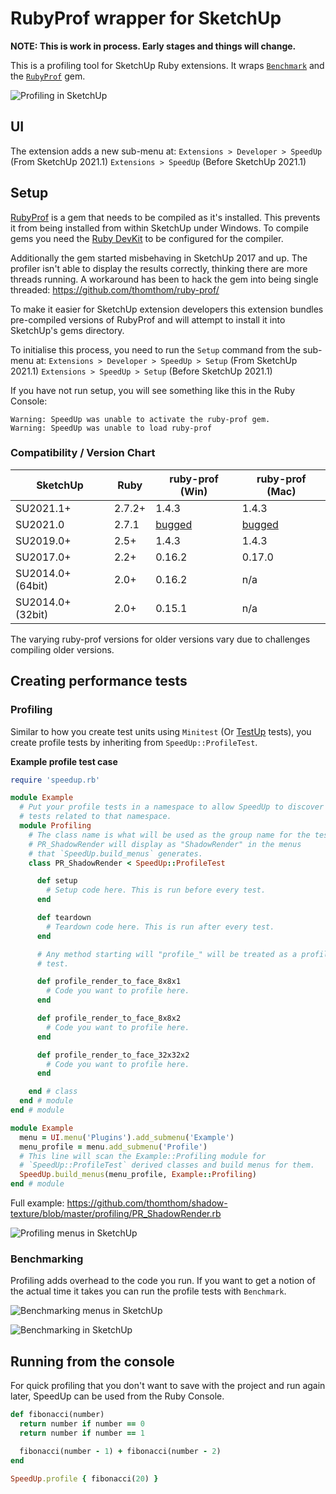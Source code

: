 # RubyProf wrapper for SketchUp

**NOTE: This is work in process. Early stages and things will change.**

This is a profiling tool for SketchUp Ruby extensions. It wraps [`Benchmark`](https://ruby-doc.org/stdlib-2.2.4/libdoc/benchmark/rdoc/Benchmark.html) and the [`RubyProf`](https://github.com/ruby-prof/ruby-prof) gem.

![Profiling in SketchUp](docs/images/profiling.png)

## UI
The extension adds a new sub-menu at:
`Extensions > Developer > SpeedUp` (From SketchUp 2021.1)
`Extensions > SpeedUp` (Before SketchUp 2021.1)

## Setup

[RubyProf](https://github.com/ruby-prof/ruby-prof) is a gem that needs to be compiled as it's installed. This prevents it from being installed from within SketchUp under Windows. To compile gems you need the [Ruby DevKit](https://rubyinstaller.org/add-ons/devkit.html) to be configured for the compiler.

Additionally the gem started misbehaving in SketchUp 2017 and up. The profiler isn't able to display the results correctly, thinking there are more threads running. A workaround has been to hack the gem into being single threaded: https://github.com/thomthom/ruby-prof/

To make it easier for SketchUp extension developers this extension bundles pre-compiled versions of RubyProf and will attempt to install it into SketchUp's gems directory.

To initialise this process, you need to run the `Setup` command from the sub-menu at:
`Extensions > Developer > SpeedUp > Setup` (From SketchUp 2021.1)
`Extensions > SpeedUp > Setup`  (Before SketchUp 2021.1)

If you have not run setup, you will see something like this in the Ruby Console:
```
Warning: SpeedUp was unable to activate the ruby-prof gem.
Warning: SpeedUp was unable to load ruby-prof
```

### Compatibility / Version Chart

| SketchUp | Ruby | ruby-prof (Win) | ruby-prof (Mac) |
| --- | --- | --- | --- |
| SU2021.1+ | 2.7.2+ | 1.4.3 | 1.4.3 |
| SU2021.0 | 2.7.1 | [bugged](https://bugs.ruby-lang.org/issues/17152) | [bugged](https://bugs.ruby-lang.org/issues/17152) |
| SU2019.0+ | 2.5+ | 1.4.3 | 1.4.3 |
| SU2017.0+ | 2.2+ | 0.16.2 | 0.17.0 |
| SU2014.0+ (64bit) | 2.0+ | 0.16.2 | n/a |
| SU2014.0+ (32bit) | 2.0+ | 0.15.1 | n/a |

The varying ruby-prof versions for older versions vary due to challenges compiling older versions.

## Creating performance tests

### Profiling

Similar to how you create test units using `Minitest` (Or [TestUp](https://github.com/SketchUp/testup-2) tests), you create profile tests by inheriting from `SpeedUp::ProfileTest`.

**Example profile test case**

```ruby
require 'speedup.rb'

module Example
  # Put your profile tests in a namespace to allow SpeedUp to discover all
  # tests related to that namespace.
  module Profiling
    # The class name is what will be used as the group name for the tests.
    # PR_ShadowRender will display as "ShadowRender" in the menus
    # that `SpeedUp.build_menus` generates.
    class PR_ShadowRender < SpeedUp::ProfileTest

      def setup
        # Setup code here. This is run before every test.
      end

      def teardown
        # Teardown code here. This is run after every test.
      end

      # Any method starting will "profile_" will be treated as a profile
      # test.

      def profile_render_to_face_8x8x1
        # Code you want to profile here.
      end

      def profile_render_to_face_8x8x2
        # Code you want to profile here.
      end

      def profile_render_to_face_32x32x2
        # Code you want to profile here.
      end

    end # class
  end # module
end # module
```

```ruby
module Example
  menu = UI.menu('Plugins').add_submenu('Example')
  menu_profile = menu.add_submenu('Profile')
  # This line will scan the Example::Profiling module for
  # `SpeedUp::ProfileTest` derived classes and build menus for them.
  SpeedUp.build_menus(menu_profile, Example::Profiling)
end # module
```

Full example: https://github.com/thomthom/shadow-texture/blob/master/profiling/PR_ShadowRender.rb

![Profiling menus in SketchUp](docs/images/profiling-menu.png)

### Benchmarking

Profiling adds overhead to the code you run. If you want to get a notion of the actual time it takes you can run the profile tests with `Benchmark`.

![Benchmarking menus in SketchUp](docs/images/benchmarking-menu.png)

![Benchmarking in SketchUp](docs/images/benchmarking.png)

## Running from the console

For quick profiling that you don't want to save with the project and run again later, SpeedUp can be used from the Ruby Console.

```ruby
def fibonacci(number)
  return number if number == 0
  return number if number == 1

  fibonacci(number - 1) + fibonacci(number - 2)
end

SpeedUp.profile { fibonacci(20) }
```

